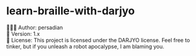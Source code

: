 # learn-braille-with-darjyo

👨🏾‍💻 Author: persadian <br />
📅 Version: 1.x<br />
📜 License: This project is licensed under the DARJYO license. Feel free to tinker, but if you unleash a robot apocalypse, I am blaming you. </br>
